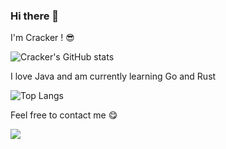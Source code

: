 ### Hi there 👋

I'm Cracker ! :sunglasses:

![Cracker's GitHub stats](https://github-readme-stats.vercel.app/api?username=Crackersssss)

I love Java and am currently learning Go and Rust

![Top Langs](https://github-readme-stats.vercel.app/api/top-langs/?username=Crackersssss)

Feel free to contact me :yum:

[<img src="https://img.shields.io/badge/email-tang.jielong%40qq.com-blue">](mailto:tang.jielong@qq.com)

